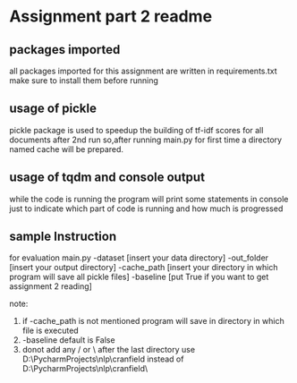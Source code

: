 # Assignment part 2 readme

## packages imported 

all packages imported for this assignment are written in requirements.txt make sure to install them before running

## usage of pickle

pickle package is used to speedup the building of tf-idf scores for all documents after 2nd run so,after running main.py 
for first time a directory named cache will be prepared.

## usage of tqdm and console output

while  the code is running the program will print some statements in console just to indicate which part of code is 
running and how much is progressed 

## sample Instruction

for evaluation
main.py -dataset [insert your data directory] -out_folder [insert your output directory] -cache_path [insert your directory in which program will save all pickle files] -baseline [put True if you want to get assignment 2 reading] 

note: 
1. if -cache_path is not mentioned program will save in directory in which file is executed
2. -baseline default is False
3. donot add any / or \ after the last directory use D:\PycharmProjects\nlp\cranfield instead of D:\PycharmProjects\nlp\cranfield\


